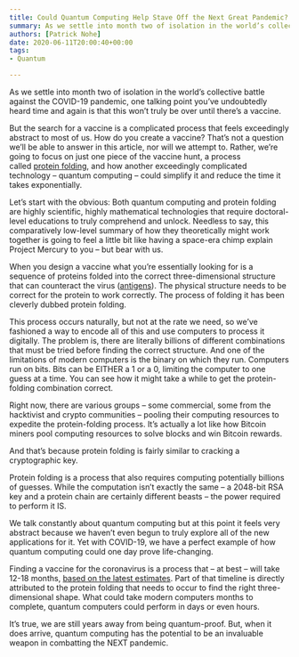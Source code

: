 ```yaml
---
title: Could Quantum Computing Help Stave Off the Next Great Pandemic?
summary: As we settle into month two of isolation in the world’s collective battle against the COVID-19 pandemic, one talking point you’ve undoubtedly heard time and again is that this won’t truly be over until there’s a vaccine. A post about how quantum computing could simplify it and reduce the time it takes exponentially.
authors: [Patrick Nohe]
date: 2020-06-11T20:00:40+00:00
tags:
- Quantum

---
```

As we settle into month two of isolation in the world’s collective battle against the COVID-19 pandemic, one talking point you’ve undoubtedly heard time and again is that this won’t truly be over until there’s a vaccine.

But the search for a vaccine is a complicated process that feels exceedingly abstract to most of us. How do you create a vaccine? That’s not a question we’ll be able to answer in this article, nor will we attempt to. Rather, we’re going to focus on just one piece of the vaccine hunt, a process called [protein folding](https://cen.acs.org/articles/95/i31/Protein-folding-Much-intricate-thought.html), and how another exceedingly complicated technology – quantum computing – could simplify it and reduce the time it takes exponentially.

Let’s start with the obvious: Both quantum computing and protein folding are highly scientific, highly mathematical technologies that require doctoral-level educations to truly comprehend and unlock. Needless to say, this comparatively low-level summary of how they theoretically might work together is going to feel a little bit like having a space-era chimp explain Project Mercury to you – but bear with us.

When you design a vaccine what you’re essentially looking for is a sequence of proteins folded into the correct three-dimensional structure that can counteract the virus ([antigens](https://www.publichealth.org/public-awareness/understanding-vaccines/vaccines-work/)). The physical structure needs to be correct for the protein to work correctly. The process of folding it has been cleverly dubbed protein folding.

This process occurs naturally, but not at the rate we need, so we’ve fashioned a way to encode all of this and use computers to process it digitally. The problem is, there are literally billions of different combinations that must be tried before finding the correct structure. And one of the limitations of modern computers is the binary on which they run. Computers run on bits. Bits can be EITHER a 1 or a 0, limiting the computer to one guess at a time. You can see how it might take a while to get the protein-folding combination correct.

Right now, there are various groups – some commercial, some from the hacktivist and crypto communities – pooling their computing resources to expedite the protein-folding process. It’s actually a lot like how Bitcoin miners pool computing resources to solve blocks and win Bitcoin rewards.

And that’s because protein folding is fairly similar to cracking a cryptographic key.

Protein folding is a process that also requires computing potentially billions of guesses. While the computation isn’t exactly the same – a 2048-bit RSA key and a protein chain are certainly different beasts – the power required to perform it IS.

We talk constantly about quantum computing but at this point it feels very abstract because we haven’t even begun to truly explore all of the new applications for it. Yet with COVID-19, we have a perfect example of how quantum computing could one day prove life-changing.

Finding a vaccine for the coronavirus is a process that – at best – will take 12-18 months, [based on the latest estimates](https://www.businessinsider.com/coronavirus-vaccine-quest-18-months-fauci-experts-flag-dangers-testing-2020-4). Part of that timeline is directly attributed to the protein folding that needs to occur to find the right three-dimensional shape. What could take modern computers months to complete, quantum computers could perform in days or even hours.

It’s true, we are still years away from being quantum-proof. But, when it does arrive, quantum computing has the potential to be an invaluable weapon in combatting the NEXT pandemic.